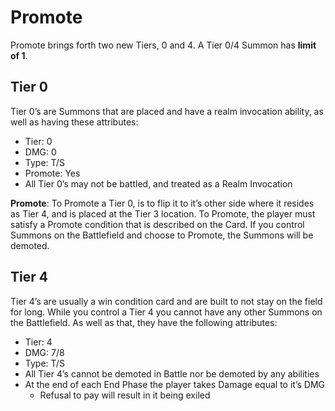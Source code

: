 # Promote
Promote brings forth two new Tiers, 0 and 4. A Tier 0/4 Summon has **limit of 1**.

## Tier 0
Tier 0’s are Summons that are placed and have a realm invocation ability, as well as having these attributes:
- Tier: 0
- DMG: 0
- Type: T/S
- Promote: Yes
- All Tier 0’s may not be battled, and treated as a Realm Invocation

**Promote**:  To Promote a Tier 0, is to flip it to it’s other side where it resides
as Tier 4, and is placed at the Tier 3 location. To Promote, the player must satisfy a Promote condition that is described on the Card. 
If you control Summons on the Battlefield and choose to Promote, the Summons will be demoted.

## Tier 4 
Tier 4’s are usually a win condition card and are built to not stay on the field for long. While you control a Tier 4 you cannot have any other Summons
on the Battlefield. As well as that, they have the following attributes:

- Tier: 4
- DMG: 7/8
- Type: T/S
- All Tier 4’s cannot be demoted in Battle nor be demoted by any abilities
- At the end of each End Phase the player takes Damage equal to it’s DMG
    - Refusal to pay will result in it being exiled
